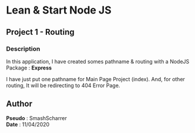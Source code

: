 # Lean & Start Node JS

## Project 1 - Routing

### Description
In this application, I have created somes pathname & routing with
a NodeJS Package : **Express**

I have just put one pathname for Main Page Project (index).
And, for other routing, It will be redirecting to 404 Error Page.

## Author
**Pseudo** : SmashScharrer  
**Date** : 11/04/2020